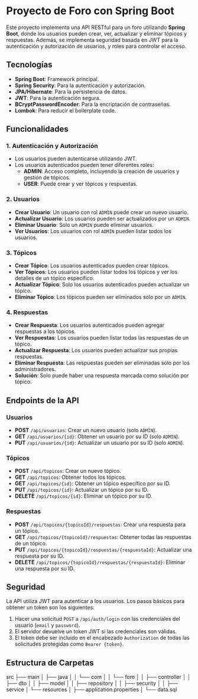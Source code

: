 # Proyecto de Foro con Spring Boot

Este proyecto implementa una API RESTful para un foro utilizando **Spring Boot**, donde los usuarios pueden crear, ver, actualizar y eliminar tópicos y respuestas. Además, se implementa seguridad basada en JWT para la autenticación y autorización de usuarios, y roles para controlar el acceso.

## Tecnologías

- **Spring Boot**: Framework principal.
- **Spring Security**: Para la autenticación y autorización.
- **JPA/Hibernate**: Para la persistencia de datos.
- **JWT**: Para la autenticación segura.
- **BCryptPasswordEncoder**: Para la encriptación de contraseñas.
- **Lombok**: Para reducir el boilerplate code.

## Funcionalidades

### 1. **Autenticación y Autorización**
- Los usuarios pueden autenticarse utilizando JWT.
- Los usuarios autenticados pueden tener diferentes roles:
    - **ADMIN**: Acceso completo, incluyendo la creación de usuarios y gestión de tópicos.
    - **USER**: Puede crear y ver tópicos y respuestas.

### 2. **Usuarios**
- **Crear Usuario**: Un usuario con rol `ADMIN` puede crear un nuevo usuario.
- **Actualizar Usuario**: Los usuarios pueden ser actualizados por un `ADMIN`.
- **Eliminar Usuario**: Solo un `ADMIN` puede eliminar usuarios.
- **Ver Usuarios**: Los usuarios con rol `ADMIN` pueden listar todos los usuarios.

### 3. **Tópicos**
- **Crear Tópico**: Los usuarios autenticados pueden crear tópicos.
- **Ver Tópicos**: Los usuarios pueden listar todos los tópicos y ver los detalles de un tópico específico.
- **Actualizar Tópico**: Solo los usuarios autenticados pueden actualizar un tópico.
- **Eliminar Tópico**: Los tópicos pueden ser eliminados solo por un `ADMIN`.

### 4. **Respuestas**
- **Crear Respuesta**: Los usuarios autenticados pueden agregar respuestas a los tópicos.
- **Ver Respuestas**: Los usuarios pueden listar todas las respuestas de un tópico.
- **Actualizar Respuesta**: Los usuarios pueden actualizar sus propias respuestas.
- **Eliminar Respuesta**: Las respuestas pueden ser eliminadas solo por los administradores.
- **Solución**: Solo puede haber una respuesta marcada como solución por tópico.

## Endpoints de la API

### **Usuarios**

- **POST** `/api/usuarios`: Crear un nuevo usuario (solo `ADMIN`).
- **GET** `/api/usuarios/{id}`: Obtener un usuario por su ID (solo `ADMIN`).
- **PUT** `/api/usuarios/{id}`: Actualizar un usuario por su ID (solo `ADMIN`).

### **Tópicos**

- **POST** `/api/topicos`: Crear un nuevo tópico.
- **GET** `/api/topicos`: Obtener todos los tópicos.
- **GET** `/api/topicos/{id}`: Obtener un tópico específico por su ID.
- **PUT** `/api/topicos/{id}`: Actualizar un tópico por su ID.
- **DELETE** `/api/topicos/{id}`: Eliminar un tópico por su ID.

### **Respuestas**

- **POST** `/api/topicos/{topicoId}/respuestas`: Crear una respuesta para un tópico.
- **GET** `/api/topicos/{topicoId}/respuestas`: Obtener todas las respuestas de un tópico.
- **PUT** `/api/topicos/{topicoId}/respuestas/{respuestaId}`: Actualizar una respuesta por su ID.
- **DELETE** `/api/topicos/{topicoId}/respuestas/{respuestaId}`: Eliminar una respuesta por su ID.

## Seguridad

La API utiliza JWT para autenticar a los usuarios. Los pasos básicos para obtener un token son los siguientes:

1. Hacer una solicitud `POST` a `/api/auth/login` con las credenciales del usuario (`email` y `password`).
2. El servidor devuelve un token JWT si las credenciales son válidas.
3. El token debe ser incluido en el encabezado `Authorization` de todas las solicitudes protegidas como `Bearer {token}`.

## Estructura de Carpetas

src
├── main
│ ├── java
│ │ └── com
│ │ └── foro
│ │ ├── controller
│ │ ├── dto
│ │ ├── model
│ │ ├── repository
│ │ ├── security
│ │ ├── service
│ └── resources
│ ├── application.properties
│ └── data.sql